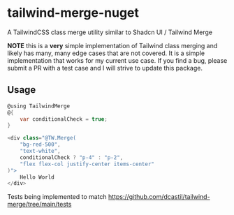 # tailwind-merge-nuget
A TailwindCSS class merge utility similar to Shadcn UI / Tailwind Merge

**NOTE** this is a __very__ simple implementation of Tailwind class merging and likely has many, many edge cases that are not covered.   It is a simple implementation that works for my current use case. If you find a bug, please submit a PR with a test case and I will strive to update this package. 

## Usage
```csharp
@using TailwindMerge
@{
    var conditionalCheck = true;
}

<div class="@TW.Merge(
    "bg-red-500", 
    "text-white", 
    conditionalCheck ? "p-4" : "p-2",
    "flex flex-col justify-center items-center"
)">
    Hello World
</div>
```

Tests being implemented to match https://github.com/dcastil/tailwind-merge/tree/main/tests